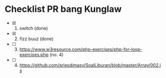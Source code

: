 # Checklist PR bang Kunglaw


- [x] 1. switch (done)
- [x] 2. fizz buuz (done)
- [ ] 3. https://www.w3resource.com/php-exercises/php-for-loop-exercises.php (no. 4)
- [ ] 4. https://github.com/ariesdimasy/SoalLiburan/blob/master/Array/002.js